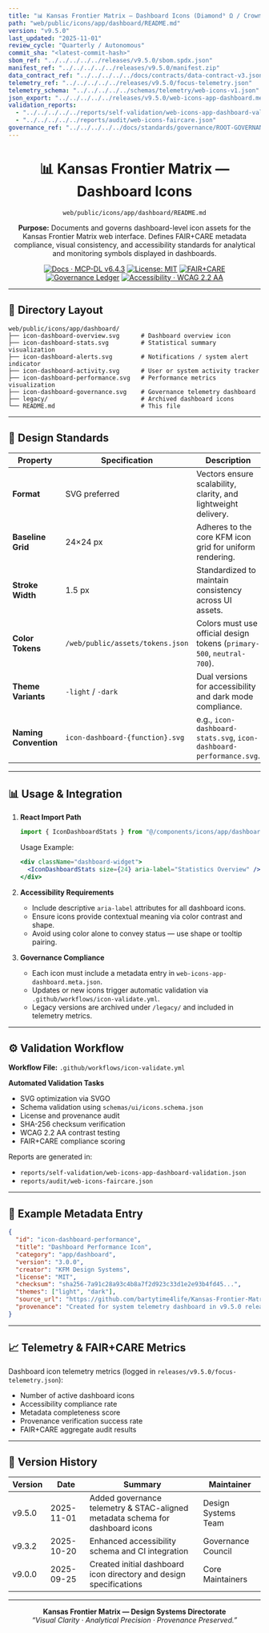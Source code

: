 ```yaml
---
title: "📊 Kansas Frontier Matrix — Dashboard Icons (Diamond⁹ Ω / Crown∞Ω Ultimate Certified)"
path: "web/public/icons/app/dashboard/README.md"
version: "v9.5.0"
last_updated: "2025-11-01"
review_cycle: "Quarterly / Autonomous"
commit_sha: "<latest-commit-hash>"
sbom_ref: "../../../../../releases/v9.5.0/sbom.spdx.json"
manifest_ref: "../../../../../releases/v9.5.0/manifest.zip"
data_contract_ref: "../../../../../docs/contracts/data-contract-v3.json"
telemetry_ref: "../../../../../releases/v9.5.0/focus-telemetry.json"
telemetry_schema: "../../../../../schemas/telemetry/web-icons-v1.json"
json_export: "../../../../../releases/v9.5.0/web-icons-app-dashboard.meta.json"
validation_reports:
  - "../../../../../reports/self-validation/web-icons-app-dashboard-validation.json"
  - "../../../../../reports/audit/web-icons-faircare.json"
governance_ref: "../../../../../docs/standards/governance/ROOT-GOVERNANCE.md"
---
```


<div align="center">

# 📊 Kansas Frontier Matrix — **Dashboard Icons**
`web/public/icons/app/dashboard/README.md`

**Purpose:** Documents and governs dashboard-level icon assets for the Kansas Frontier Matrix web interface. Defines FAIR+CARE metadata compliance, visual consistency, and accessibility standards for analytical and monitoring symbols displayed in dashboards.

[![Docs · MCP-DL v6.4.3](https://img.shields.io/badge/Docs-MCP--DL%20v6.4.3-blue)](../../../../../docs/standards/markdown_rules.md)
[![License: MIT](https://img.shields.io/badge/License-MIT-green)](../../../../../LICENSE)
[![FAIR+CARE](https://img.shields.io/badge/FAIR%2BCARE-Compliant-orange)](../../../../../docs/standards/governance/ROOT-GOVERNANCE.md)
[![Governance Ledger](https://img.shields.io/badge/Governance-Ledger-Active-purple)](../../../../../docs/standards/governance/LEDGER.md)
[![Accessibility · WCAG 2.2 AA](https://img.shields.io/badge/Accessibility-WCAG%202.2%20AA-blueviolet)](https://www.w3.org/WAI/WCAG22/)

</div>

---

## 📁 Directory Layout

```
web/public/icons/app/dashboard/
├── icon-dashboard-overview.svg      # Dashboard overview icon
├── icon-dashboard-stats.svg         # Statistical summary visualization
├── icon-dashboard-alerts.svg        # Notifications / system alert indicator
├── icon-dashboard-activity.svg      # User or system activity tracker
├── icon-dashboard-performance.svg   # Performance metrics visualization
├── icon-dashboard-governance.svg    # Governance telemetry dashboard
├── legacy/                          # Archived dashboard icons
└── README.md                        # This file
```

---

## 🧩 Design Standards

| Property | Specification | Description |
|-----------|----------------|-------------|
| **Format** | SVG preferred | Vectors ensure scalability, clarity, and lightweight delivery. |
| **Baseline Grid** | 24×24 px | Adheres to the core KFM icon grid for uniform rendering. |
| **Stroke Width** | 1.5 px | Standardized to maintain consistency across UI assets. |
| **Color Tokens** | `/web/public/assets/tokens.json` | Colors must use official design tokens (`primary-500`, `neutral-700`). |
| **Theme Variants** | `-light` / `-dark` | Dual versions for accessibility and dark mode compliance. |
| **Naming Convention** | `icon-dashboard-{function}.svg` | e.g., `icon-dashboard-stats.svg`, `icon-dashboard-performance.svg`. |

---

## 📊 Usage & Integration

1. **React Import Path**
   ```js
   import { IconDashboardStats } from "@/components/icons/app/dashboard";
   ```
   Usage Example:
   ```jsx
   <div className="dashboard-widget">
     <IconDashboardStats size={24} aria-label="Statistics Overview" />
   </div>
   ```

2. **Accessibility Requirements**
   - Include descriptive `aria-label` attributes for all dashboard icons.  
   - Ensure icons provide contextual meaning via color contrast and shape.  
   - Avoid using color alone to convey status — use shape or tooltip pairing.

3. **Governance Compliance**
   - Each icon must include a metadata entry in `web-icons-app-dashboard.meta.json`.  
   - Updates or new icons trigger automatic validation via `.github/workflows/icon-validate.yml`.  
   - Legacy versions are archived under `/legacy/` and included in telemetry metrics.

---

## ⚙️ Validation Workflow

**Workflow File:** `.github/workflows/icon-validate.yml`

**Automated Validation Tasks**
- SVG optimization via SVGO  
- Schema validation using `schemas/ui/icons.schema.json`  
- License and provenance audit  
- SHA-256 checksum verification  
- WCAG 2.2 AA contrast testing  
- FAIR+CARE compliance scoring  

Reports are generated in:
- `reports/self-validation/web-icons-app-dashboard-validation.json`  
- `reports/audit/web-icons-faircare.json`

---

## 🧾 Example Metadata Entry

```json
{
  "id": "icon-dashboard-performance",
  "title": "Dashboard Performance Icon",
  "category": "app/dashboard",
  "version": "3.0.0",
  "creator": "KFM Design Systems",
  "license": "MIT",
  "checksum": "sha256-7a91c28a93c4b8a7f2d923c33d1e2e93b4fd45...",
  "themes": ["light", "dark"],
  "source_url": "https://github.com/bartytime4life/Kansas-Frontier-Matrix",
  "provenance": "Created for system telemetry dashboard in v9.5.0 release."
}
```

---

## 📈 Telemetry & FAIR+CARE Metrics

Dashboard icon telemetry metrics (logged in `releases/v9.5.0/focus-telemetry.json`):
- Number of active dashboard icons  
- Accessibility compliance rate  
- Metadata completeness score  
- Provenance verification success rate  
- FAIR+CARE aggregate audit results  

---

## 🧾 Version History

| Version | Date | Summary | Maintainer |
|----------|------|----------|-------------|
| v9.5.0 | 2025-11-01 | Added governance telemetry & STAC-aligned metadata schema for dashboard icons | Design Systems Team |
| v9.3.2 | 2025-10-20 | Enhanced accessibility schema and CI integration | Governance Council |
| v9.0.0 | 2025-09-25 | Created initial dashboard icon directory and design specifications | Core Maintainers |

---

<div align="center">

**Kansas Frontier Matrix — Design Systems Directorate**  
*“Visual Clarity · Analytical Precision · Provenance Preserved.”*

</div>

